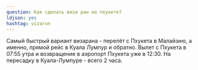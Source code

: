 ```yaml
---
question: Как сделать виза ран на пхукете?
ldjson: yes
hashtag: vizarun
---
```



Самый быстрый вариант визарана - перелёт с Пхукета в Малайзию, а именно, прямой рейс в Куала Лумпур и обратно. Вылет с Пхукета в 07:55 утра и возвращение в аэропорт Пхукета уже в 12:30. На пересадку в Куала-Лумпуре - всего 2 часа.
